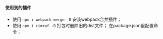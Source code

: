 #### 使用到的插件 

- 使用 `npm i webpack-merge -D` 安装webpack合并插件；
- 使用 `npm i rimraf -D` 打包时删除旧的dist文件； 在package.json里配置命令；